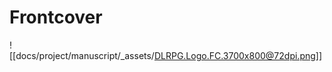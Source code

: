 # Frontcover

![[docs/project/manuscript/_assets/DLRPG.Logo.FC.3700x800@72dpi.png]]
<!--add copy here-->